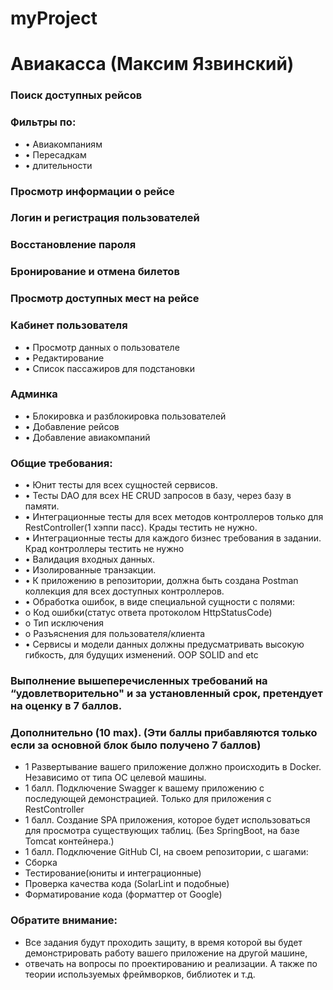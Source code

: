 # myProject
# Авиакасса (Максим Язвинский)
### Поиск доступных рейсов 
### Фильтры по:
* •	Авиакомпаниям
* •	Пересадкам
* •	длительности
### Просмотр информации о рейсе
### Логин и регистрация пользователей
### Восстановление пароля
### Бронирование и отмена билетов
### Просмотр доступных мест на рейсе
### Кабинет пользователя
* •	Просмотр данных о пользователе
* •	Редактирование
* •	Список пассажиров для подстановки
### Админка
* •	Блокировка и разблокировка пользователей
* •	Добавление рейсов
* •	Добавление авиакомпаний


### Общие требования:
* •	Юнит тесты для всех сущностей сервисов.
* •	Тесты DAO для всех НЕ CRUD запросов в базу, через базу в памяти.
* •	Интеграционные тесты для всех методов контроллеров только для RestController(1 хэппи пасс). Крады тестить не нужно.
* •	Интеграционные тесты для каждого бизнес требования в задании. Крад контроллеры тестить не нужно
* •	Валидация входных данных.
* •	Изолированные транзакции.
* •	К приложению в репозитории, должна быть создана Postman коллекция для всех доступных контроллеров.
* •	Обработка ошибок, в виде специальной сущности с полями:
* о Код ошибки(статус ответа протоколом HttpStatusCode)
* о Тип исключения
* о Разъяснения для пользователя/клиента
* •	Сервисы и модели данных должны предусматривать высокую гибкость, для будущих изменений. OOP SOLID and etc
### Выполнение вышеперечисленных требований на “удовлетворительно" и за установленный срок, претендует на оценку в 7 баллов.
### Дополнительно (10 max). (Эти баллы прибавляются только если за основной блок было получено 7 баллов)
* 1 Развертывание вашего приложение должно происходить в Docker. Независимо от типа ОС целевой машины.
* 1 балл. Подключение Swagger к вашему приложению с последующей демонстрацией. Только для приложения с RestController
* 1 балл. Создание SPA приложения, которое будет использоваться для просмотра существующих таблиц. (Без SpringBoot, на базе Tomcat контейнера.)
* 1 балл. Подключение GitHub CI, на своем репозитории, с шагами:
* Сборка
* Тестирование(юниты и интеграционные)
* Проверка качества кода (SolarLint и подобные)
* Форматирование кода (форматтер от Google)

### Обратите внимание:
* Все задания будут проходить защиту, в время которой вы будет демонстрировать работу вашего приложение на другой машине,
*  отвечать на вопросы по проектированию и реализации. А также по теории используемых фреймворков, библиотек и т.д.

